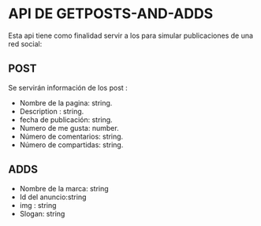 # API DE  GETPOSTS-AND-ADDS

Esta api tiene como finalidad servir a los para simular publicaciones de una red social:

## POST 

Se servirán información de los post :

- Nombre de la pagina: string.
- Description : string.
- fecha de publicación: string.
- Numero de me gusta: number.  
- Número de comentarios: string. 
- Número de compartidas: string.

## ADDS 

- Nombre de la marca: string
- Id del anuncio:string
- img : string
- Slogan: string    